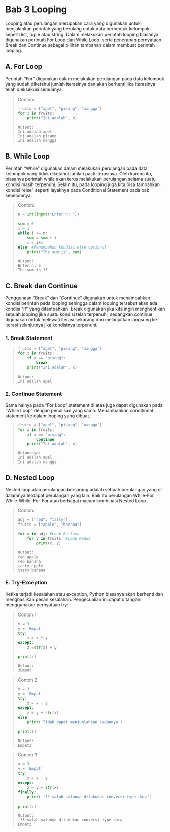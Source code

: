 # Bab 3 Looping
Looping atau perulangan merupakan cara yang digunakan untuk menjalankan perintah yang berulang untuk data berbentuk kelompok seperti list, tuple atau string. Dalam melakukan perintah looping biasanya digunakan perintah For Loop dan While Loop, serta penerapan pernyataan Break dan Continue sebagai pilihan tambahan dalam membuat perintah looping.

## A. For Loop

Perintah “For” digunakan dalam melakukan perulangan pada data kelompok yang sudah diketahui jumlah iterasinya dan akan berhenti jika iterasinya telah dieksekusi semuanya.

>Contoh:
> ```python
> fruits = ["apel", "pisang", "mangga"]
> for x in fruits:
>     print("Ini adalah", x)
> ```
> 
> ```text
> Output:
> Ini adalah apel
> Ini adalah pisang
> Ini adalah mangga

## B. While Loop
Perintah “While” digunakan dalam melakukan perulangan pada data kelompok yang tidak diketahui jumlah pasti iterasinya. Oleh karena itu, biasanya perintah while akan terus melakukan perulangan selama suatu kondisi masih terpenuhi. Selain itu, pada looping juga kita bisa tambahkan kondisi “else” seperti layaknya pada Conditional Statement pada bab sebelumnya.

> Contoh:
> ```python
> n = int(input("Enter n: "))
>
> sum = 0 
> i = 1
> while i <= n:
>     sum = sum + i
>     i = i+1
> else: #Penambahan kondisi else optional
>     print("The sum is", sum)
> ```
>
> ```text
> Output:
> Enter n: 5
> The sum is 15
> ```

## C. Break dan Continue
Penggunaan “Break” dan “Continue” digunakan untuk menambahkan kondisi perintah pada looping sehingga dalam looping tersebut akan ada kondisi “If” yang ditambahkan. Break digunakan jika kita ingin menghentikan sebuah looping jika suatu kondisi telah terpenuhi, sedangkan continue digunakan untuk melewati iterasi sekarang dan melanjutkan langsung ke iterasi selanjutnya jika kondisinya terpenuhi.

### 1. Break Statement
> ```python
> fruits = ["apel", "pisang", "mangga"]
> for x in fruits:
>     if x == "pisang":
>         break
>     print("Ini adalah", x)
> ```
>
> ```text
> Output:
> Ini adalah apel
> ```

### 2. Continue Statement
Sama halnya pada “For Loop” statement di atas juga dapat digunakan pada “While Loop” dengan penulisan yang sama. Menambahkan conditional statement ke dalam looping yang dibuat.

> ```python
> fruits = ["apel", "pisang", "mangga"]
> for x in fruits:
>     if x == "pisang":
>         continue
>     print("Ini adalah", x)
> ```
>
> ```text
> Outputnya:
> Ini adalah apel
> Ini adalah mangga
> ```

## D. Nested Loop

Nested loop atau perulangan bersarang adalah sebuah perulangan yang di dalamnya terdapat perulangan yang lain. Baik itu perulangan While-For, While-While, For-For atau berbagai macam kombinasi Nested Loop.

> Contoh:
> ```python
> adj = ["red", "tasty"]
> fruits = ["apple", "banana"]
>
> for x in adj: #Loop Pertama
>     for y in fruits: #Loop Kedua
>         print(x, y)
>```
>
>```text
> Output:
> red apple
> red banana
> tasty apple
> tasty banana
>```

### E. Try-Exception

Ketika terjadi kesalahan atau exception, Python biasanya akan berhenti dan menghasilkan pesan kesalahan. Pengecualian ini dapat ditangani menggunakan pernyataan try:

> Contoh 1:
> ```python
> x = 3
> y = 'Empat'
> try:
>     z = x + y 
> except:
>     z =str(x) + y
>
> print(z)
> ```
>
> ```text
> Output:
> 3Empat
> ```

> Contoh 2:
> ```python
> x = 3
> y = 'Empat'
> try:
>     z = x + y 
> except:
>     z = y + str(x)
> else:
>     print('Tidak dapat menjumlahkan keduanya')
>     
> print(z)
> ```
>
> ```text
> Output:
> Empat3
> ```


> Contoh 3:
> ```python
> x = 3
> y = 'Empat'
> try:
>     z = x + y 
> except:
>     z = y + str(x)
> finally:
>     print('!!! salah satunya dilakukan conversi type data')
>     
> print(z)
> ```
>
> ```Text
> Output:
> !!! salah satunya dilakukan conversi type data
> Empat3
> ```
